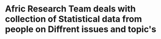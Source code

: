 # Afric Research Team deals with collection of Statistical data from people on Diffrent issues and topic's